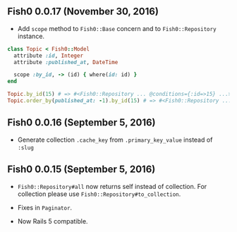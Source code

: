 ## Fish0 0.0.17 (November 30, 2016) ##

* Add `scope` method to `Fish0::Base` concern and to `Fish0::Repository` instance.

```ruby
class Topic < Fish0::Model
  attribute :id, Integer
  attribute :published_at, DateTime

  scope :by_id, -> (id) { where(id: id) }
end

Topic.by_id(15) # => #<Fish0::Repository ... @conditions={:id=>15} ...>
Topic.order_by(published_at: -1).by_id(15) # => #<Fish0::Repository ... @conditions={:id=>15}, @order={:published_at=>-1} ...>
```

## Fish0 0.0.16 (September 5, 2016) ##

* Generate collection `.cache_key` from `.primary_key_value` instead of `:slug`

## Fish0 0.0.15 (September 5, 2016) ##

* `Fish0::Repository#all` now returns self instead of collection.
For collection please use `Fish0::Repository#to_collection`.

* Fixes in `Paginator`.

* Now Rails 5 compatible.
